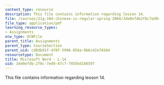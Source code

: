 ```yaml
---
content_type: resource
description: This file contains information regarding lesson 14.
file: /courses/21g-104-chinese-iv-regular-spring-2004/3de0efdb2f8c7ed947c77455bd186597_MIT21G_104S04_L14.pdf
file_type: application/pdf
learning_resource_types:
- Assignments
ocw_type: OCWFile
parent_title: Assignments
parent_type: CourseSection
parent_uid: cd8db91f-4f0f-5996-058a-0b6c42e78284
resourcetype: Document
title: Microsoft Word - L-14
uid: 3de0efdb-2f8c-7ed9-47c7-7455bd186597
---
```

This file contains information regarding lesson 14.

